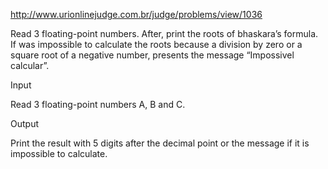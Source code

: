 http://www.urionlinejudge.com.br/judge/problems/view/1036

Read 3 floating-point numbers. After, print the roots of
bhaskara’s formula. If was impossible to calculate the roots
because a division by zero or a square root of a negative number,
presents the message “Impossivel calcular”.

Input

Read 3 floating-point numbers A, B and C.

Output

Print the result with 5 digits after the decimal point or
the message if it is impossible to calculate.
